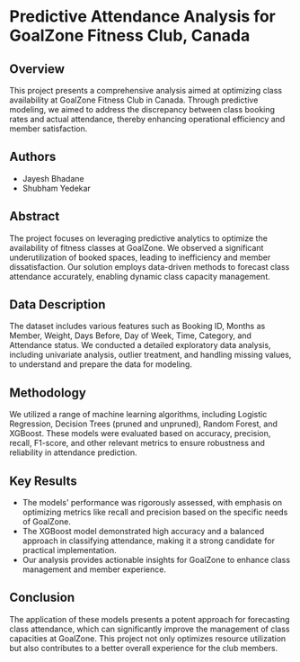 # Predictive Attendance Analysis for GoalZone Fitness Club, Canada

## Overview
This project presents a comprehensive analysis aimed at optimizing class availability at GoalZone Fitness Club in Canada. Through predictive modeling, we aimed to address the discrepancy between class booking rates and actual attendance, thereby enhancing operational efficiency and member satisfaction.

## Authors
- Jayesh Bhadane
- Shubham Yedekar

## Abstract
The project focuses on leveraging predictive analytics to optimize the availability of fitness classes at GoalZone. We observed a significant underutilization of booked spaces, leading to inefficiency and member dissatisfaction. Our solution employs data-driven methods to forecast class attendance accurately, enabling dynamic class capacity management.

## Data Description
The dataset includes various features such as Booking ID, Months as Member, Weight, Days Before, Day of Week, Time, Category, and Attendance status. We conducted a detailed exploratory data analysis, including univariate analysis, outlier treatment, and handling missing values, to understand and prepare the data for modeling.

## Methodology
We utilized a range of machine learning algorithms, including Logistic Regression, Decision Trees (pruned and unpruned), Random Forest, and XGBoost. These models were evaluated based on accuracy, precision, recall, F1-score, and other relevant metrics to ensure robustness and reliability in attendance prediction.

## Key Results
- The models' performance was rigorously assessed, with emphasis on optimizing metrics like recall and precision based on the specific needs of GoalZone.
- The XGBoost model demonstrated high accuracy and a balanced approach in classifying attendance, making it a strong candidate for practical implementation.
- Our analysis provides actionable insights for GoalZone to enhance class management and member experience.

## Conclusion
The application of these models presents a potent approach for forecasting class attendance, which can significantly improve the management of class capacities at GoalZone. This project not only optimizes resource utilization but also contributes to a better overall experience for the club members.

